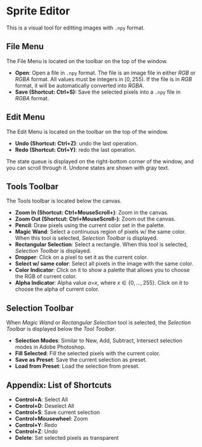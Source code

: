 # Sprite Editor
This is a visual tool for editting images with `.npy` format. 

## File Menu

The File Menu is located on the toolbar on the top of the window.

* **Open**: Open a file in `.npy` format. The file is an image file in either *RGB* or *RGBA* format. All values must be integers in $[0,255)$. If the file is in *RGB* format, it will be automatically converted into *RGBA*.
* **Save (Shortcut: Ctrl+S):**  Save the selected pixels into a `.npy` file in *RGBA* format.

## Edit Menu

The Edit Menu is located on the toolbar on the top of the window.

* **Undo (Shortcut: Ctrl+Z)**: undo the last operation.
* **Redo (Shortcut: Ctrl+Y)**: redo the last operation.

The state queue is displayed on the right-bottom corner of the window, and you can scroll through it. Undone states are shown with gray text.

## Tools Toolbar

The Tools toolbar is located below the canvas.

* **Zoom In (Shortcut: Ctrl+MouseScroll+)**: Zoom in the canvas.
* **Zoom Out (Shortcut: Ctrl+MouseScroll-)**: Zoom out the canvas.
* **Pencil**: Draw pixels using the current color set in the palette.
* **Magic Wand**: Select a continuous region of pixels w/ the same color. When this tool is selected, *Selection Toolbar* is displayed.
* **Rectangular Selection**: Select a rectangle. When this tool is selected, *Selection Toolbar* is displayed.
* **Dropper**: Click on a pixel to set it as the current color.
* **Select w/ same color**: Select all pixels in the image with the same color.
* **Color Indicator**: Click on it to show a palette that allows you to choose the RGB of current color.
* **Alpha Indicator**: Alpha value *a=x*, where $x \in \{0, ..., 255\}$. Click on it to choose the alpha of current color.

## Selection Toolbar

When *Magic Wand* or *Rectangular Selection* tool is selected, the *Selection Toolbar* is displayed below the *Tool Toolbar*.

* **Selection Modes**: Similar to New, Add, Subtract, Intersect selection modes in Adobe Photoshop.
* **Fill Selected**: Fill the selected pixels with the current color.
* **Save as Preset**: Save the current selection as preset.
* **Load from Preset**: Load the selection from preset.

## Appendix: List of Shortcuts
* **Control+A**: Select All 
* **Control+D**: Deselect All
* **Control+S**: Save current selection
* **Control+Mousewheel**: Zoom
* **Control+Y**: Redo
* **Control+Z**: Undo
* **Delete**: Set selected pixels as transparent


